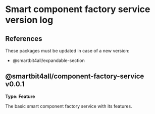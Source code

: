 # Smart component factory service version log

## References

These packages must be updated in case of a new version:

-   @smartbit4all/expandable-section

## @smartbit4all/component-factory-service v0.0.1

**Type: Feature**

The basic smart component factory service with its features.
